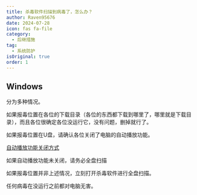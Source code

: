 ```yaml
---
title: 杀毒软件扫描到病毒了，怎么办？
author: Raven95676
date: 2024-07-28
icon: fas fa-file
category:
  - 后继措施
tag:
  - 系统防护
isOriginal: true
order: 1
---
```


## Windows

分为多种情况。

如果报毒位置在各位的下载目录（各位的东西都下载到哪里了，哪里就是下载目录），而且各位很确定各位没运行它，没有问题，删掉就行了。

如果报毒位置在U盘，请确认各位关闭了电脑的自动播放功能。

[自动播放功能关闭方式](https://zhuanlan.zhihu.com/p/340433965)

如果自动播放功能未关闭，请务必全盘扫描

如果报毒位置并非上述情况，立刻打开杀毒软件进行全盘扫描。

任何病毒在没运行之前都对电脑无害。
